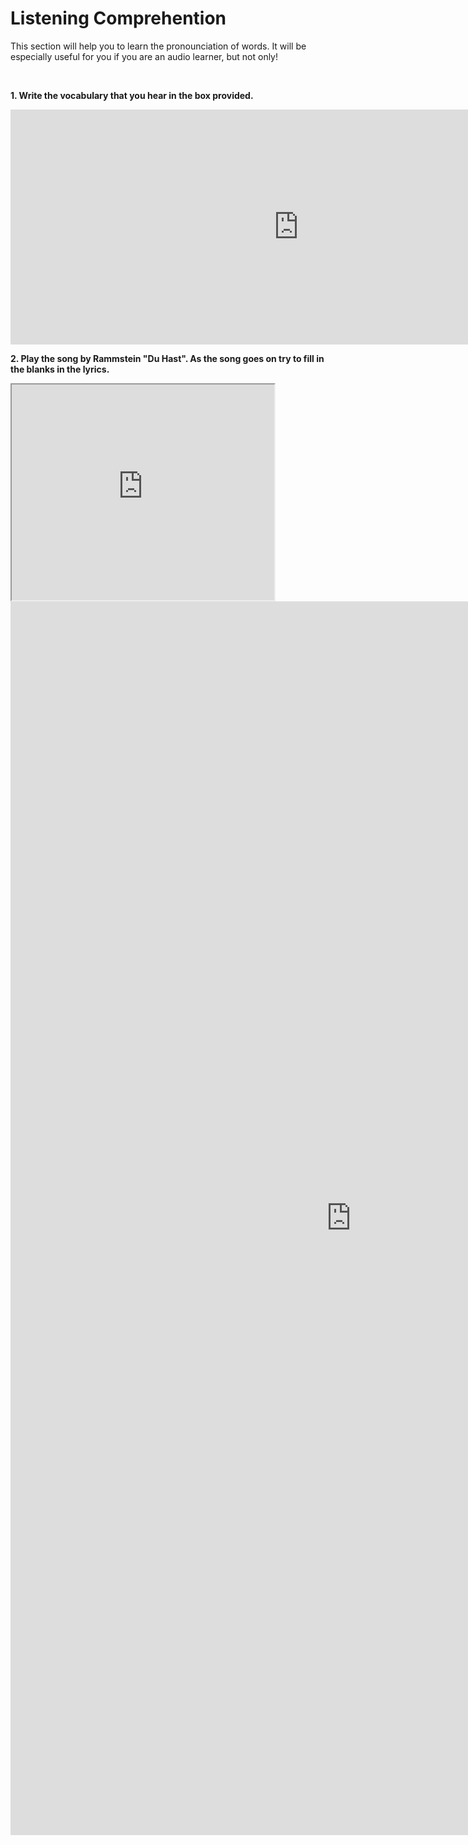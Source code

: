 
<h1>Listening Comprehention</h1>

<p>This section will help you to learn the pronounciation of words. It will be especially useful for you if you are an audio learner, but not only!</p>

<br>

<p><b>1. Write the vocabulary that you hear in the box provided.</b></p>

<iframe src="https://h5p.org/h5p/embed/1061799" width="922" height="376" frameborder="0" allowfullscreen="allowfullscreen" allow="geolocation *; microphone *; camera *; midi *; encrypted-media *"></iframe><script src="https://h5p.org/sites/all/modules/h5p/library/js/h5p-resizer.js" charset="UTF-8"></script>

<br>

<p><b>2. Play the song by Rammstein "Du Hast". As the song goes on try to fill in the blanks in the lyrics.</b></p>
  
<iframe width="420" height="345" src="https://www.youtube.com/embed/W3q8Od5qJio">
</iframe>


<iframe src="https://h5p.org/h5p/embed/1078710" width="1090" height="1974" frameborder="0" allowfullscreen="allowfullscreen" allow="geolocation *; microphone *; camera *; midi *; encrypted-media *"></iframe><script src="https://h5p.org/sites/all/modules/h5p/library/js/h5p-resizer.js" charset="UTF-8"></script>
